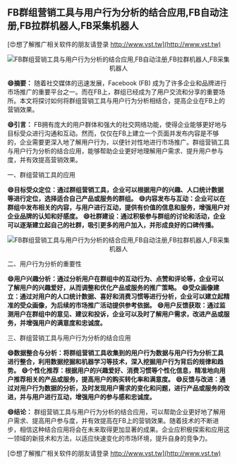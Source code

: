 ## **FB群组营销工具与用户行为分析的结合应用,FB自动注册,FB拉群机器人,FB采集机器人**

[😍想了解推广相关软件的朋友请登录 http://www.vst.tw](http://www.vst.tw)

 <center><img src="https://vst.tw/MP4/tuiguang/png/5.png" alt="FB群组营销工具与用户行为分析的结合应用,FB自动注册,FB拉群机器人,FB采集机器人"></center>

**😄摘要：**
随着社交媒体的迅速发展，Facebook (FB) 成为了许多企业和品牌进行市场推广的重要平台之一。而在FB上，群组已经成为了用户交流和分享的重要场所。本文将探讨如何将群组营销工具与用户行为分析相结合，提高企业在FB上的营销效果。

**😄引言：**
FB拥有庞大的用户群体和强大的社交网络功能，使得企业能够更好地与目标受众进行沟通和互动。然而，仅仅在FB上建立一个页面并发布内容是不够的，企业需要更深入地了解用户行为，以便针对性地进行市场推广。群组营销工具与用户行为分析的结合应用，能够帮助企业更好地理解用户需求、提升用户参与度，并有效提高营销效果。

一、群组营销工具的应用

**😄目标受众定位：通过群组营销工具，企业可以根据用户的兴趣、人口统计数据等进行定位，选择适合自己产品或服务的群组。**
**😄内容发布与互动：企业可以在群组中发布相关的内容，与用户进行互动，提供有价值的信息和服务，增强用户对企业品牌的认知和好感度。**
**😄社群建设：通过积极参与群组的讨论和活动，企业可以逐渐建立起自己的社群，吸引更多的用户加入，并形成良好的口碑传播。**

 <center><img src="https://vst.tw/MP4/tuiguang/png/5.png" alt="FB群组营销工具与用户行为分析的结合应用,FB自动注册,FB拉群机器人,FB采集机器人"></center>

二、用户行为分析的重要性

**😄用户兴趣分析：通过分析用户在群组中的互动行为、点赞和评论等，企业可以了解用户的兴趣爱好，从而调整和优化产品或服务的推广策略。**
**😄受众画像建立：通过对用户的人口统计数据、喜好和消费习惯等进行分析，企业可以建立起精准的受众画像，为后续的市场推广活动提供参考依据。**
**😄用户反馈获取：通过监测用户在群组中的意见、建议和投诉，企业可以及时了解用户需求，改进产品或服务，并增强用户的满意度和忠诚度。**

三、群组营销工具与用户行为分析的结合应用

**😄数据整合与分析：将群组营销工具收集到的用户行为数据与用户行为分析工具进行整合，利用数据挖掘和机器学习等技术，深入挖掘用户行为背后的规律和趋势。**
**😄个性化推荐：根据用户的兴趣爱好、消费习惯等个性化信息，精准地向用户推荐相关的产品或服务，提高用户的购买转化率和满意度。**
**😄反馈与改进：通过对用户行为数据的分析，及时发现用户需求的变化和问题，进行产品或服务的改进，并与用户进行互动，增强用户的参与感和忠诚度。**

**😄结论：**
群组营销工具与用户行为分析的结合应用，可以帮助企业更好地了解用户需求、提高用户参与度，并有效提高在FB上的营销效果。随着技术的不断进步，相信这种结合应用将会在未来取得更加显著的成果。企业应积极探索和应用这一领域的新技术和方法，以适应快速变化的市场环境，提升自身的竞争力。

[😍想了解推广相关软件的朋友请登录 http://www.vst.tw](http://www.vst.tw)



